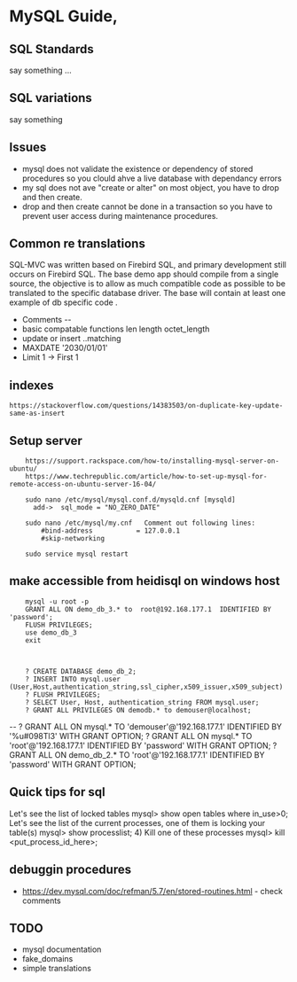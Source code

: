 # MySQL Guide,

## SQL Standards
say something ...


## SQL variations
say something

## Issues
* mysql does not validate the existence or dependency of stored procedures so you clould ahve a live database with dependancy errors
* my sql does not ave "create or alter" on most object, you have to drop and then create.
* drop and then create cannot be done in a transaction so you have to prevent user access during maintenance procedures.

## Common re translations
SQL-MVC was written based on Firebird SQL, and primary development still occurs on Firebird SQL.
The base demo app should compile from a single source, the objective is to allow as much compatible code as possible to be translated to the specific database driver.
The base will contain at least one example of db specific code .


* Comments --
* basic compatable functions len length octet_length
* update or insert ..matching
* MAXDATE '2030/01/01'
* Limit 1 -> First 1

## indexes

	https://stackoverflow.com/questions/14383503/on-duplicate-key-update-same-as-insert	 

## Setup server
		
		
		https://support.rackspace.com/how-to/installing-mysql-server-on-ubuntu/
		https://www.techrepublic.com/article/how-to-set-up-mysql-for-remote-access-on-ubuntu-server-16-04/
		
		sudo nano /etc/mysql/mysql.conf.d/mysqld.cnf [mysqld]
		  add->  sql_mode = "NO_ZERO_DATE"
		  
		sudo nano /etc/mysql/my.cnf   Comment out following lines:
			#bind-address           = 127.0.0.1
			#skip-networking
		
		sudo service mysql restart

## make accessible from heidisql on windows host		
		mysql -u root -p
		GRANT ALL ON demo_db_3.* to  root@192.168.177.1  IDENTIFIED BY 'password';     
		FLUSH PRIVILEGES;     
		use demo_db_3
		exit		

		
		
		? CREATE DATABASE demo_db_2;
		? INSERT INTO mysql.user (User,Host,authentication_string,ssl_cipher,x509_issuer,x509_subject)
		? FLUSH PRIVILEGES;
		? SELECT User, Host, authentication_string FROM mysql.user;
		? GRANT ALL PRIVILEGES ON demodb.* to demouser@localhost;
--		? GRANT ALL ON mysql.* TO 'demouser'@'192.168.177.1' IDENTIFIED BY '%u#098Tl3' WITH GRANT OPTION;
		? GRANT ALL ON mysql.* TO 'root'@'192.168.177.1' IDENTIFIED BY 'password' WITH GRANT OPTION;
		? GRANT ALL ON demo_db_2.* TO 'root'@'192.168.177.1' IDENTIFIED BY 'password' WITH GRANT OPTION;
		

		
		
	 
## Quick tips for sql	 

Let's see the list of locked tables mysql> show open tables where in_use>0;
Let's see the list of the current processes, one of them is locking your table(s) mysql> show processlist;
4) Kill one of these processes mysql> kill <put_process_id_here>;


## debuggin procedures
* https://dev.mysql.com/doc/refman/5.7/en/stored-routines.html  - check comments			 







## TODO

* mysql documentation
* fake_domains
* simple translations


